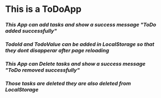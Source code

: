 
<h1>This is a ToDoApp</h1>
<h3><i>This App can add tasks and show a success message "ToDo added successfully"</i></h3>
<h3><i>TodoId and TodoValue can be  added in LocalStorage so that they dont disapperar after page reloading</i></h3>
<h3><i>This App can Delete tasks and show a success message "ToDo removed successfully"</i> </h3>
<h3><i>Those tasks are deleted they are also deleted from LocalStorage</i></h3>





